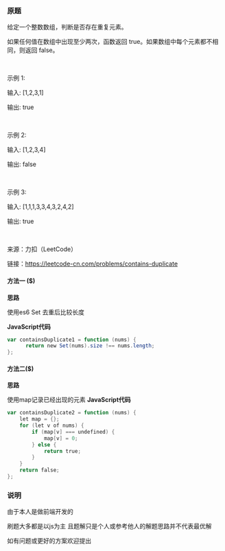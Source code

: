 ### 原题
给定一个整数数组，判断是否存在重复元素。

如果任何值在数组中出现至少两次，函数返回 true。如果数组中每个元素都不相同，则返回 false。

<br/>

示例 1:

输入: [1,2,3,1]

输出: true

<br/>

示例 2:

输入: [1,2,3,4]

输出: false

<br/>


示例 3:

输入: [1,1,1,3,3,4,3,2,4,2]

输出: true

<br/>


来源：力扣（LeetCode）

链接：https://leetcode-cn.com/problems/contains-duplicate

#### 方法一 ($)
 **思路**
 
 使用es6 Set 去重后比较长度

**JavaScript代码**
```PowerShell
var containsDuplicate1 = function (nums) {
      return new Set(nums).size !== nums.length;
};
```
#### 方法二($)
**思路**

使用map记录已经出现的元素
**JavaScript代码**
```PowerShell
var containsDuplicate2 = function (nums) {
    let map = {};
    for (let v of nums) {
        if (map[v] === undefined) {
            map[v] = 0;
        } else {
            return true;
        }
    }
    return false;
};
```
### 说明
由于本人是做前端开发的

刷题大多都是以js为主 且题解只是个人或参考他人的解题思路并不代表最优解   

如有问题或更好的方案欢迎提出
